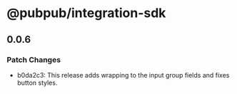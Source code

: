 # @pubpub/integration-sdk

## 0.0.6

### Patch Changes

- b0da2c3: This release adds wrapping to the input group fields and fixes button styles.
